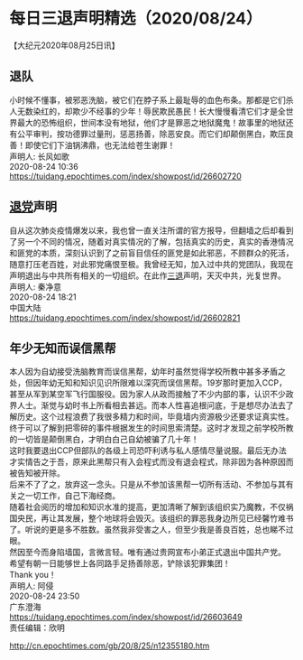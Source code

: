 # 每日三退声明精选（2020/08/24）
  
  
【大纪元2020年08月25日讯】  
## 退队  
小时候不懂事，被邪恶洗脑，被它们在脖子系上最耻辱的血色布条。那都是它们杀人无数染红的，却欺少不经事的少年！辱民欺民愚民！长大慢慢看清它们才是全世界最大的恐怖组织，世间本没有地狱，他们才是罪恶之地狱魔鬼！故事里的地狱还有公平审判，按功德罪过量刑，惩恶扬善，除恶安良。而它们却颠倒黑白，欺压良善！即使它们下油锅沸鼎，也无法给苍生谢罪！  
声明人: 长风如歌  
2020-08-24 10:36  
https://tuidang.epochtimes.com/index/showpost/id/26602720  
## <a href="http://cn.epochtimes.com/gb/tag/%E9%80%80%E5%85%9A.html">退党</a>声明  
自从这次肺炎疫情爆发以来，我也曾一直关注所谓的官方报导，但翻墙之后却看到了另一个不同的情况，随着对真实情况的了解，包括真实的历史，真实的香港情况和匪党的本质，深刻认识到了之前盲目信任的匪党是如此邪恶，不顾群众的死活，随意打压老百姓，对此邪党痛恨至极。我曾经无知，加入过中共的党团队，我现在声明退出与中共所有相关的一切组织。在此作<a href="http://cn.epochtimes.com/gb/tag/%E4%B8%89%E9%80%80.html">三退</a>声明，天灭中共，光复世界。  
声明人: 秦净意  
2020-08-24 18:21  
中国大陆  
https://tuidang.epochtimes.com/index/showpost/id/26602821  
## 年少无知而误信黑帮  
本人因为自幼接受洗脑教育而误信黑帮，幼年时虽然觉得学校所教中甚多矛盾之处，但因年幼无知和知识见识所限难以深究而误信黑帮。19岁那时更加入CCP， 甚至从军到某空军飞行国服役。因为家人从政而接触了不少内部的事，认识不少政界人士。渐觉与幼时书上所看相去甚远。而本人性喜追根问底，于是想尽办法去了解历史。这个过程浪费了我很多精力和时间，毕竟墙内资源极少还要求证真实性。  
终于可以了解到把零碎的事件根据发生的时间思索清楚。这时才发现之前学校所教的一切皆是颠倒黑白，才明白白己自幼被骗了几十年！  
这时我要退出CCP但部队的各级上司恐吓利诱与私人感情尽量说服。最后无办法才实情告之于吾，原来此黑帮只有入会程式而没有退会程式，除非因为各种原因而被告知被开除。  
后来不了了之，放弃这一念头。只是从不参加该黑帮一切所有活动、不参加与其有关之一切工作，自己下海经商。  
随着社会阅历的增加和知识水准的提高，更加清晰了解到该组织实乃魔教，不仅祸国央民，再让其发展，整个地球将会毁灭。该组织的罪恶我身边所见已经馨竹难书了。听说的更是多不胜数。虽然我非受害之人，但至少我是善良百姓，总也睇不过眼。  
然因至今而身陷墙国，言微言轻。唯有通过贵网宣布小弟正式退出中国共产党。  
希望有朝一日能够世上各同路手足扬善除恶，铲除该犯罪集团！  
Thank you！  
声明人: 阿侵  
2020-08-24 23:50  
广东澄海  
https://tuidang.epochtimes.com/index/showpost/id/26603649  
责任编辑：欣明  
  
  
  
http://cn.epochtimes.com/gb/20/8/25/n12355180.htm
